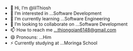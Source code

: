 - 👋 Hi, I’m @lilThiosh
- 👀 I’m interested in ...Software Development
- 🌱 I’m currently learning ...Software Engineering
- 💞️ I’m looking to collaborate on ...Software Development
- 📫 How to reach me ...thiongoian6148@gmail.com
- 😄 Pronouns: ...Him
- ⚡ Currently studying at ...Moringa School

<!---
lilThiosh/lilThiosh is a ✨ special ✨ repository because its `README.md` (this file) appears on your GitHub profile.
You can click the Preview link to take a look at your changes.
--->

